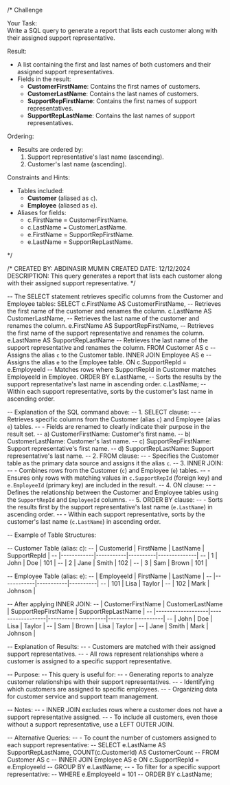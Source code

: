 /*
Challenge

Your Task:  
Write a SQL query to generate a report that lists each customer along with their assigned support representative.

Result:  
- A list containing the first and last names of both customers and their assigned support representatives.  
- Fields in the result:
  - **CustomerFirstName**: Contains the first names of customers.
  - **CustomerLastName**: Contains the last names of customers.
  - **SupportRepFirstName**: Contains the first names of support representatives.
  - **SupportRepLastName**: Contains the last names of support representatives.

Ordering:
- Results are ordered by:
  1. Support representative's last name (ascending).
  2. Customer's last name (ascending).

Constraints and Hints:
- Tables included:
  - **Customer** (aliased as `c`).
  - **Employee** (aliased as `e`).
- Aliases for fields:
  - c.FirstName = CustomerFirstName.
  - c.LastName = CustomerLastName.
  - e.FirstName = SupportRepFirstName.
  - e.LastName = SupportRepLastName.

*/

/*
CREATED BY: ABDINASIR MUMIN
CREATED DATE: 12/12/2024
DESCRIPTION: This query generates a report that lists each customer along with their assigned support representative.
*/

-- The SELECT statement retrieves specific columns from the Customer and Employee tables:
SELECT 
    c.FirstName AS CustomerFirstName,          -- Retrieves the first name of the customer and renames the column.
    c.LastName AS CustomerLastName,            -- Retrieves the last name of the customer and renames the column.
    e.FirstName AS SupportRepFirstName,        -- Retrieves the first name of the support representative and renames the column.
    e.LastName AS SupportRepLastName           -- Retrieves the last name of the support representative and renames the column.
FROM 
    Customer AS c                              -- Assigns the alias `c` to the Customer table.
INNER JOIN
    Employee AS e                              -- Assigns the alias `e` to the Employee table.
ON 
    c.SupportRepId = e.EmployeeId              -- Matches rows where SupportRepId in Customer matches EmployeeId in Employee.
ORDER BY 
    e.LastName,                                -- Sorts the results by the support representative's last name in ascending order.
    c.LastName;                                -- Within each support representative, sorts by the customer's last name in ascending order.

-- Explanation of the SQL command above:
-- 1. SELECT clause:
--    - Retrieves specific columns from the Customer (alias `c`) and Employee (alias `e`) tables.
--    - Fields are renamed to clearly indicate their purpose in the result set.
--      a) CustomerFirstName: Customer's first name.
--      b) CustomerLastName: Customer's last name.
--      c) SupportRepFirstName: Support representative's first name.
--      d) SupportRepLastName: Support representative's last name.
-- 2. FROM clause:
--    - Specifies the Customer table as the primary data source and assigns it the alias `c`.
-- 3. INNER JOIN:
--    - Combines rows from the Customer (`c`) and Employee (`e`) tables.
--    - Ensures only rows with matching values in `c.SupportRepId` (foreign key) and `e.EmployeeId` (primary key) are included in the result.
-- 4. ON clause:
--    - Defines the relationship between the Customer and Employee tables using the `SupportRepId` and `EmployeeId` columns.
-- 5. ORDER BY clause:
--    - Sorts the results first by the support representative's last name (`e.LastName`) in ascending order.
--    - Within each support representative, sorts by the customer's last name (`c.LastName`) in ascending order.

-- Example of Table Structures:

-- Customer Table (alias: c):
-- | CustomerId | FirstName | LastName | SupportRepId |
-- |------------|-----------|----------|--------------|
-- | 1          | John      | Doe      | 101          |
-- | 2          | Jane      | Smith    | 102          |
-- | 3          | Sam       | Brown    | 101          |

-- Employee Table (alias: e):
-- | EmployeeId | FirstName | LastName |
-- |------------|-----------|----------|
-- | 101        | Lisa      | Taylor   |
-- | 102        | Mark      | Johnson  |

-- After applying INNER JOIN:
-- | CustomerFirstName | CustomerLastName | SupportRepFirstName | SupportRepLastName |
-- |-------------------|------------------|---------------------|--------------------|
-- | John              | Doe             | Lisa                | Taylor             |
-- | Sam               | Brown           | Lisa                | Taylor             |
-- | Jane              | Smith           | Mark                | Johnson            |

-- Explanation of Results:
-- - Customers are matched with their assigned support representatives.
-- - All rows represent relationships where a customer is assigned to a specific support representative.

-- Purpose:
-- This query is useful for:
-- - Generating reports to analyze customer relationships with their support representatives.
-- - Identifying which customers are assigned to specific employees.
-- - Organizing data for customer service and support team management.

-- Notes:
-- - INNER JOIN excludes rows where a customer does not have a support representative assigned.
-- - To include all customers, even those without a support representative, use a LEFT OUTER JOIN.

-- Alternative Queries:
-- - To count the number of customers assigned to each support representative:
--   SELECT e.LastName AS SupportRepLastName, COUNT(c.CustomerId) AS CustomerCount
--   FROM Customer AS c
--   INNER JOIN Employee AS e ON c.SupportRepId = e.EmployeeId
--   GROUP BY e.LastName;
-- - To filter for a specific support representative:
--   WHERE e.EmployeeId = 101
--   ORDER BY c.LastName;
